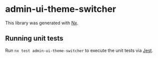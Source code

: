 # admin-ui-theme-switcher

This library was generated with [Nx](https://nx.dev).

## Running unit tests

Run `nx test admin-ui-theme-switcher` to execute the unit tests via [Jest](https://jestjs.io).
